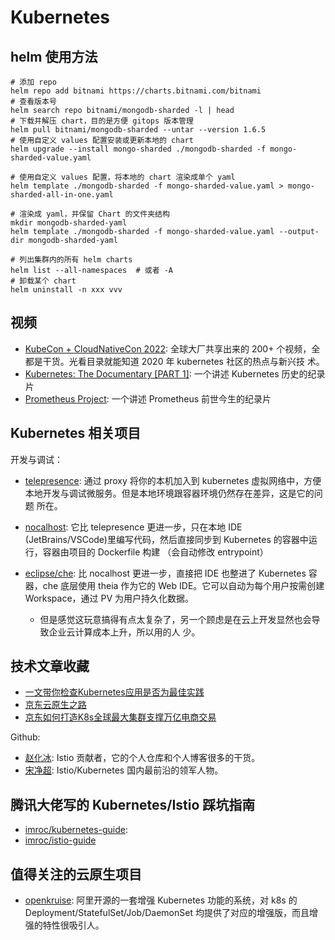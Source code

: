 # Kubernetes

## helm 使用方法

```shell
# 添加 repo
helm repo add bitnami https://charts.bitnami.com/bitnami
# 查看版本号
helm search repo bitnami/mongodb-sharded -l | head
# 下载并解压 chart，目的是方便 gitops 版本管理
helm pull bitnami/mongodb-sharded --untar --version 1.6.5
# 使用自定义 values 配置安装或更新本地的 chart
helm upgrade --install mongo-sharded ./mongodb-sharded -f mongo-sharded-value.yaml

# 使用自定义 values 配置，将本地的 chart 渲染成单个 yaml
helm template ./mongodb-sharded -f mongo-sharded-value.yaml > mongo-sharded-all-in-one.yaml

# 渲染成 yaml，并保留 Chart 的文件夹结构
mkdir mongodb-sharded-yaml
helm template ./mongodb-sharded -f mongo-sharded-value.yaml --output-dir mongodb-sharded-yaml

# 列出集群内的所有 helm charts
helm list --all-namespaces  # 或者 -A
# 卸载某个 chart
helm uninstall -n xxx vvv
```

## 视频

- [KubeCon + CloudNativeCon 2022](https://www.youtube.com/playlist?list=PLj6h78yzYM2MCEgkd8zH0vJWF7jdQ-GRR):
  全球大厂共享出来的 200+ 个视频，全都是干货。光看目录就能知道 2020 年 kubernetes 社区的热点与新兴技
  术。
- [Kubernetes: The Documentary [PART 1]](https://cult.honeypot.io/originals/kubernetes-the-documentary-part-1):
  一个讲述 Kubernetes 历史的纪录片
- [Prometheus Project](https://prometheusprojectdoc.com/): 一个讲述 Prometheus 前世今生的纪录片

## Kubernetes 相关项目

开发与调试：

- [telepresence](https://github.com/telepresenceio/telepresence): 通过 proxy 将你的本机加入到
  kubernetes 虚拟网络中，方便本地开发与调试微服务。但是本地环境跟容器环境仍然存在差异，这是它的问题
  所在。
- [nocalhost](https://github.com/nocalhost/nocalhost): 它比 telepresence 更进一步，只在本地 IDE
  (JetBrains/VSCode)里编写代码，然后直接同步到 Kubernetes 的容器中运行，容器由项目的 Dockerfile 构建
  （会自动修改 entrypoint）

- [eclipse/che](https://github.com/eclipse/che): 比 nocalhost 更进一步，直接把 IDE 也整进了
  Kubernetes 容器，che 底层使用 theia 作为它的 Web IDE。它可以自动为每个用户按需创建 Workspace，通过
  PV 为用户持久化数据。
  - 但是感觉这玩意搞得有点太复杂了，另一个顾虑是在云上开发显然也会导致企业云计算成本上升，所以用的人
    少。

## 技术文章收藏

- [一文带你检查Kubernetes应用是否为最佳实践](https://juejin.im/post/6844904024911642637)
- [京东云原生之路](https://developer.jdcloud.com/article/1163)
- [京东如何打造K8s全球最大集群支撑万亿电商交易](https://developer.jdcloud.com/article/1160)

Github:

- [赵化冰](https://github.com/zhaohuabing): Istio 贡献者，它的个人仓库和个人博客很多的干货。
- [宋净超](https://github.com/rootsongjc): Istio/Kubernetes 国内最前沿的领军人物。

## 腾讯大佬写的 Kubernetes/Istio 踩坑指南

- [imroc/kubernetes-guide](https://github.com/imroc/kubernetes-guide):
- [imroc/istio-guide](https://github.com/imroc/istio-guide)

## 值得关注的云原生项目

- [openkruise](https://github.com/openkruise/kruise): 阿里开源的一套增强 Kubernetes 功能的系统，对
  k8s 的 Deployment/StatefulSet/Job/DaemonSet 均提供了对应的增强版，而且增强的特性很吸引人。
